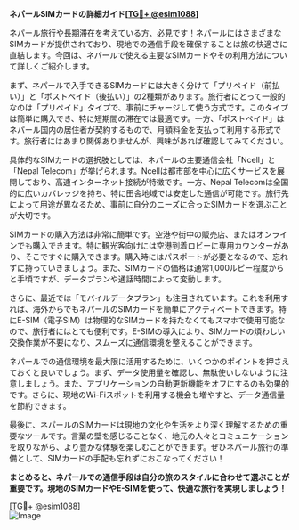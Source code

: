 **ネパールSIMカードの詳細ガイド[[TG💪+ @esim1088](https://t.me/s/esim1088)]**

ネパール旅行や長期滞在を考えている方、必見です！ネパールにはさまざまなSIMカードが提供されており、現地での通信手段を確保することは旅の快適さに直結します。今回は、ネパールで使える主要なSIMカードやその利用方法について詳しくご紹介します。

まず、ネパールで入手できるSIMカードには大きく分けて「プリペイド（前払い）」と「ポストペイド（後払い）」の2種類があります。旅行者にとって一般的なのは「プリペイド」タイプで、事前にチャージして使う方式です。このタイプは簡単に購入でき、特に短期間の滞在では最適です。一方、「ポストペイド」はネパール国内の居住者が契約するもので、月額料金を支払って利用する形式です。旅行者にはあまり関係ありませんが、興味があれば確認してみてください。

具体的なSIMカードの選択肢としては、ネパールの主要通信会社「Ncell」と「Nepal Telecom」が挙げられます。Ncellは都市部を中心に広くサービスを展開しており、高速インターネット接続が特徴です。一方、Nepal Telecomは全国的に広いカバレッジを持ち、特に田舎地域では安定した通信が可能です。旅行先によって用途が異なるため、事前に自分のニーズに合ったSIMカードを選ぶことが大切です。

SIMカードの購入方法は非常に簡単です。空港や街中の販売店、またはオンラインでも購入できます。特に観光客向けには空港到着ロビーに専用カウンターがあり、そこですぐに購入できます。購入時にはパスポートが必要となるので、忘れずに持っていきましょう。また、SIMカードの価格は通常1,000ルピー程度からと手頃ですが、データプランや通話時間によって変動します。

さらに、最近では「モバイルデータプラン」も注目されています。これを利用すれば、海外からでもネパールのSIMカードを簡単にアクティベートできます。特にE-SIM（電子SIM）は物理的なSIMカードを持たなくてもスマホで使用可能なので、旅行者にはとても便利です。E-SIMの導入により、SIMカードの煩わしい交換作業が不要になり、スムーズに通信環境を整えることができます。

ネパールでの通信環境を最大限に活用するために、いくつかのポイントを押さえておくと良いでしょう。まず、データ使用量を確認し、無駄使いしないように注意しましょう。また、アプリケーションの自動更新機能をオフにするのも効果的です。さらに、現地のWi-Fiスポットを利用する機会も増やすと、データ通信量を節約できます。

最後に、ネパールのSIMカードは現地の文化や生活をより深く理解するための重要なツールです。言葉の壁を感じることなく、地元の人々とコミュニケーションを取りながら、より豊かな体験を楽しむことができます。ぜひネパール旅行の準備として、SIMカードの手配も忘れずにおこなってください！

**まとめると、ネパールでの通信手段は自分の旅のスタイルに合わせて選ぶことが重要です。現地のSIMカードやE-SIMを使って、快適な旅行を実現しましょう！**

[[TG💪+ @esim1088](https://t.me/s/esim1088)]  
![Image](https://i.postimg.cc/Y0z9fWf4/image.png)